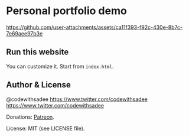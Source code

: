 # Personal portfolio demo

https://github.com/user-attachments/assets/ca11f393-f92c-430e-8b7c-7e69aee97b3e

## Run this website

You can customize it. Start from `index.html`.

## Author & License

@codewithsadee
https://www.twitter.com/codewithsadee
https://www.twitter.com/codewithsadee 

Donations: [Patreon](https://patreon.com/codewithsadee).

License: MIT (see LICENSE file).
